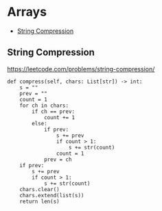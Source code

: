 # Arrays

+ [String Compression](string-compression)

## String Compression

https://leetcode.com/problems/string-compression/

```python3
def compress(self, chars: List[str]) -> int:
    s = ""
    prev = ""
    count = 1
    for ch in chars:
        if ch == prev:
            count += 1
        else:
            if prev:
                s += prev
                if count > 1:
                    s += str(count)
                count = 1
            prev = ch
    if prev:
        s += prev
        if count > 1:
            s += str(count)
    chars.clear()
    chars.extend(list(s))
    return len(s)
```
